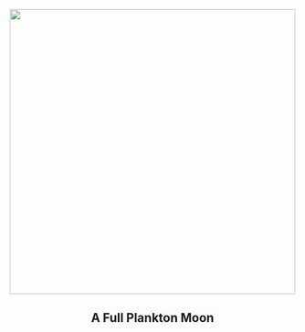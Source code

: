 
<p align="center"><img src="https://apod.nasa.gov/apod/image/2403/FullPlantonMoon_Horalek_1022.jpg" width="500" height="500"></p>
<h2 align="center"> A Full Plankton Moon </h2>
